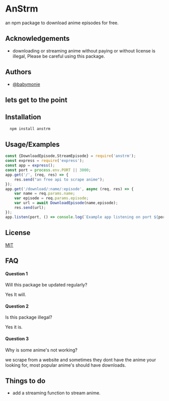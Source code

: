 
# AnStrm

an npm package to download anime episodes for free.


## Acknowledgements
 - downloading or streaming anime without paying or without license is illegal, Please be careful using this package.
## Authors

- [@babymonie](https://github.com/babymonie)
## lets get to the point

## Installation

```bash
  npm install anstrm
```
    
## Usage/Examples

```javascript
const {DownloadEpisode,StreamEpisode} = require('anstrm');
const express = require('express');
const app = express();
const port = process.env.PORT || 3000;
app.get('/', (req, res) => {
    res.send("an free api to scrape anime");
});
app.get('/download/:name/:episode', async (req, res) => {
    var name = req.params.name;
    var episode = req.params.episode;
    var url = await DownloadEpisode(name,episode);
    res.send(url);
});
app.listen(port, () => console.log(`Example app listening on port ${port}!`));
```


## License

[MIT](https://choosealicense.com/licenses/mit/)


## FAQ

#### Question 1

Will this package be updated regularly?

Yes It will.
#### Question 2
Is this package illegal?

Yes it is.
#### Question 3

Why is some anime's not working?

we scrape from a website and sometimes they dont have the anime your looking for,
most popular anime's should have downloads.
## Things to do

- add a streaming function to stream anime.
